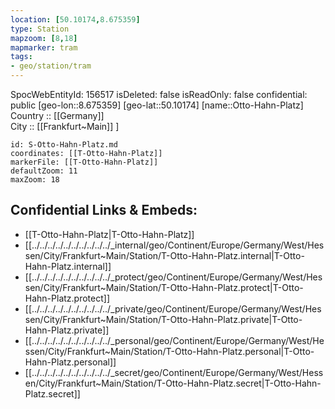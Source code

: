 ```yaml
---
location: [50.10174,8.675359] 
type: Station 
mapzoom: [8,18] 
mapmarker: tram 
tags:
- geo/station/tram
---
```

SpocWebEntityId: 156517
isDeleted: false
isReadOnly: false
confidential: public
[geo-lon::8.675359] 
[geo-lat::50.10174] 
[name::Otto-Hahn-Platz] 
Country :: [[Germany]]  
City :: [[Frankfurt~Main]] ] 


```leaflet
id: S-Otto-Hahn-Platz.md
coordinates: [[T-Otto-Hahn-Platz]] 
markerFile: [[T-Otto-Hahn-Platz]] 
defaultZoom: 11 
maxZoom: 18
```


## Confidential Links & Embeds: 
- [[T-Otto-Hahn-Platz|T-Otto-Hahn-Platz]] 
- [[../../../../../../../../../../_internal/geo/Continent/Europe/Germany/West/Hessen/City/Frankfurt~Main/Station/T-Otto-Hahn-Platz.internal|T-Otto-Hahn-Platz.internal]] 
- [[../../../../../../../../../../_protect/geo/Continent/Europe/Germany/West/Hessen/City/Frankfurt~Main/Station/T-Otto-Hahn-Platz.protect|T-Otto-Hahn-Platz.protect]] 
- [[../../../../../../../../../../_private/geo/Continent/Europe/Germany/West/Hessen/City/Frankfurt~Main/Station/T-Otto-Hahn-Platz.private|T-Otto-Hahn-Platz.private]] 
- [[../../../../../../../../../../_personal/geo/Continent/Europe/Germany/West/Hessen/City/Frankfurt~Main/Station/T-Otto-Hahn-Platz.personal|T-Otto-Hahn-Platz.personal]] 
- [[../../../../../../../../../../_secret/geo/Continent/Europe/Germany/West/Hessen/City/Frankfurt~Main/Station/T-Otto-Hahn-Platz.secret|T-Otto-Hahn-Platz.secret]] 
